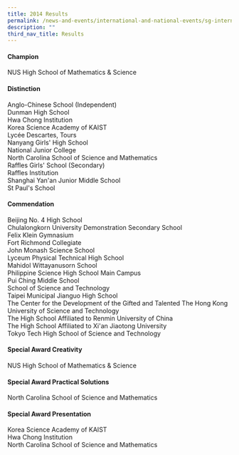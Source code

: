 ```yaml
---
title: 2014 Results
permalink: /news-and-events/international-and-national-events/sg-international-math-challenge/results/2014/
description: ""
third_nav_title: Results
---
```

#### **Champion**
NUS High School of Mathematics & Science

#### **Distinction**
Anglo-Chinese School (Independent)<br>
Dunman High School<br>
Hwa Chong Institution<br>
Korea Science Academy of KAIST<br>
Lycée Descartes, Tours<br>
Nanyang Girls' High School<br>
National Junior College<br>
North Carolina School of Science and Mathematics<br>
Raffles Girls' School (Secondary)<br>
Raffles Institution<br>
Shanghai Yan'an Junior Middle School<br>
St Paul's School

#### **Commendation**
Beijing No. 4 High School<br>
Chulalongkorn University Demonstration Secondary School<br>
Felix Klein Gymnasium<br>
Fort Richmond Collegiate<br>
John Monash Science School<br>
Lyceum Physical Technical High School<br>
Mahidol Wittayanusorn School<br>
Philippine Science High School Main Campus<br>
Pui Ching Middle School<br>
School of Science and Technology<br>
Taipei Municipal Jianguo High School<br>
The Center for the Development of the Gifted and Talented The Hong Kong University of Science and Technology<br>
The High School Affiliated to Renmin University of China<br>
The High School Affiliated to Xi'an Jiaotong University<br>
Tokyo Tech High School of Science and Technology

#### **Special Award Creativity**
NUS High School of Mathematics & Science

#### **Special Award Practical Solutions**
North Carolina School of Science and Mathematics

#### **Special Award Presentation**
Korea Science Academy of KAIST<br>
Hwa Chong Institution<br>
North Carolina School of Science and Mathematics
